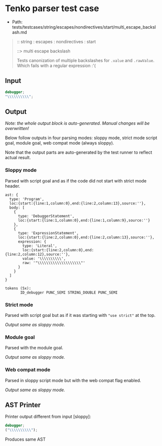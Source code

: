 # Tenko parser test case

- Path: tests/testcases/string/escapes/nondirectives/start/multi_escape_backslash.md

> :: string : escapes : nondirectives : start
>
> ::> multi escape backslash
>
> Tests canonization of multiple backslashes for `.value` and `.rawValue`. Which fails with a regular expression :'(

## Input

`````js
debugger;
"\\\\\\\\\\";
`````

## Output

_Note: the whole output block is auto-generated. Manual changes will be overwritten!_

Below follow outputs in four parsing modes: sloppy mode, strict mode script goal, module goal, web compat mode (always sloppy).

Note that the output parts are auto-generated by the test runner to reflect actual result.

### Sloppy mode

Parsed with script goal and as if the code did not start with strict mode header.

`````
ast: {
  type: 'Program',
  loc:{start:{line:1,column:0},end:{line:2,column:13},source:''},
  body: [
    {
      type: 'DebuggerStatement',
      loc:{start:{line:1,column:0},end:{line:1,column:9},source:''}
    },
    {
      type: 'ExpressionStatement',
      loc:{start:{line:2,column:0},end:{line:2,column:13},source:''},
      expression: {
        type: 'Literal',
        loc:{start:{line:2,column:0},end:{line:2,column:12},source:''},
        value: '\\\\\\\\\\',
        raw: '"\\\\\\\\\\\\\\\\\\\\"'
      }
    }
  ]
}

tokens (5x):
       ID_debugger PUNC_SEMI STRING_DOUBLE PUNC_SEMI
`````

### Strict mode

Parsed with script goal but as if it was starting with `"use strict"` at the top.

_Output same as sloppy mode._

### Module goal

Parsed with the module goal.

_Output same as sloppy mode._

### Web compat mode

Parsed in sloppy script mode but with the web compat flag enabled.

_Output same as sloppy mode._

## AST Printer

Printer output different from input [sloppy]:

````js
debugger;
("\\\\\\\\\\");
````

Produces same AST
